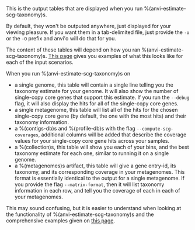 This is the output tables that are displayed when you run %(anvi-estimate-scg-taxonomy)s. 

By default, they won't be outputed anywhere, just displayed for your viewing pleasure. If you want them in a tab-delimited file, just provide the `-o` or the `-O` prefix and anvi'o will do that for you.

The content of these tables will depend on how you ran %(anvi-estimate-scg-taxonomy)s. [This page](http://merenlab.org/2019/10/08/anvio-scg-taxonomy/#estimating-taxonomy-in-the-terminal) gives you examples of what this looks like for each of the input scenarios. 

When you run %(anvi-estimate-scg-taxonomy)s on 

- a single genome, this table will contain a single line telling you the taxonomy estimate for your genome. It will also show the number of single-copy core genes that support this estimate. If you run the `--debug` flag, it will also display the hits for all of the single-copy core genes.
- a single metagenome, this table will list all of the hits for the chosen single-copy core gene (by default, the one with the most hits) and their taxonomy information. 
- a %(contigs-db)s and %(profile-db)s with the flag `--compute-scg-coverages`, additional columns will be added that describe the coverage values for your single-copy core gene hits across your samples. 
- a %(collection)s, this table will show you each of your bins, and the best taxonomy estimate for each one, similar to running it on a single genome. 
- a %(metagenomes)s artifact, this table will give a gene entry-id, its taxonomy, and its corresponding coverage in your metagenomes. This format is essentially identical to the output for a single metagenome. If you provide the flag `--matrix-format`, then it will list taxonomy information in each row, and tell you the coverage of each in each of your metagenomes. 

This may sound confusing, but it is easier to understand when looking at the functionality of %(anvi-estimate-scg-taxonomy)s and the comprehensive examples given on [this page](http://merenlab.org/2019/10/08/anvio-scg-taxonomy/#estimating-taxonomy-in-the-terminal).

